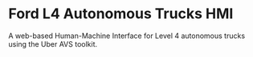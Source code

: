 # Ford L4 Autonomous Trucks HMI
A web-based Human-Machine Interface for Level 4 autonomous trucks using the Uber AVS toolkit.
